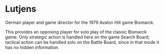 # Lutjens
German player and game director for the 1979 Avalon Hill game Bismarck.

This provides an opposing player for solo play of the classic Bismarck game. 
Only strategic action is handled here on the game Search Board;
tactical action can be handled solo on the Battle Board, since in that mode it has no hidden information.
